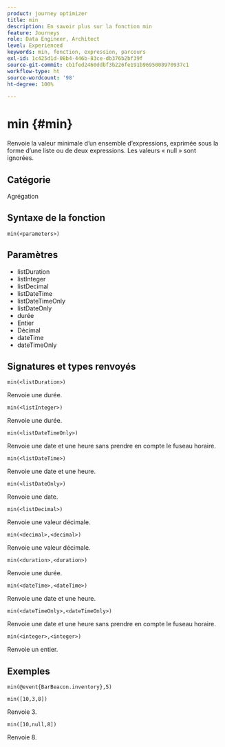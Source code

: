 ```yaml
---
product: journey optimizer
title: min
description: En savoir plus sur la fonction min
feature: Journeys
role: Data Engineer, Architect
level: Experienced
keywords: min, fonction, expression, parcours
exl-id: 1c425d1d-08b4-446b-83ce-db376b2bf39f
source-git-commit: cb1fed2460ddbf3b226fe191b9695008970937c1
workflow-type: ht
source-wordcount: '98'
ht-degree: 100%

---
```


# min {#min}

Renvoie la valeur minimale d’un ensemble d’expressions, exprimée sous la forme d’une liste ou de deux expressions. Les valeurs « null » sont ignorées.

## Catégorie

Agrégation

## Syntaxe de la fonction

`min(<parameters>)`

## Paramètres

* listDuration
* listInteger
* listDecimal
* listDateTime
* listDateTimeOnly
* listDateOnly
* durée
* Entier
* Décimal
* dateTime
* dateTimeOnly

## Signatures et types renvoyés

`min(<listDuration>)`

Renvoie une durée.

`min(<listInteger>)`

Renvoie une durée.

`min(<listDateTimeOnly>)`

Renvoie une date et une heure sans prendre en compte le fuseau horaire.

`min(<listDateTime>)`

Renvoie une date et une heure.

`min(<listDateOnly>)`

Renvoie une date.

`min(<listDecimal>)`

Renvoie une valeur décimale.

`min(<decimal>,<decimal>)`

Renvoie une valeur décimale.

`min(<duration>,<duration>)`

Renvoie une durée.

`min(<dateTime>,<dateTime>)`

Renvoie une date et une heure.

`min(<dateTimeOnly>,<dateTimeOnly>)`

Renvoie une date et une heure sans prendre en compte le fuseau horaire.

`min(<integer>,<integer>)`

Renvoie un entier.

## Exemples

`min(@event{BarBeacon.inventory},5)`

`min([10,3,8])`

Renvoie 3.

`min([10,null,8])`

Renvoie 8.
